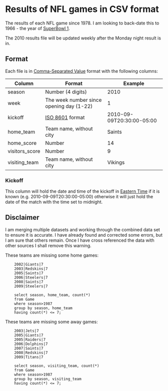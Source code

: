 # Results of NFL games in CSV format

The results of each NFL game since 1978.  I am looking to back-date this to 1966 - the year of [SuperBowl 1](http://en.wikipedia.org/wiki/Super_Bowl_I).

The 2010 results file will be updated weekly after the Monday night result is in.


## Format

Each file is in [Comma-Separated Value](http://en.wikipedia.org/wiki/Comma-separated_values) format with the following columns:

| Column         | Format                                                   | Example
| -------------- | -------------------------------------------------------- | -----------
| season         | Number (4 digits)                                        | 2010
| week           | The week number since opening day (1-22)                 | 1
| kickoff        | [ISO 8601](http://en.wikipedia.org/wiki/ISO_8601) format | 2010-09-09T20:30:00-05:00
| home_team      | Team name, without city                                  | Saints
| home_score     | Number                                                   | 14
| visitors_score | Number                                                   | 9
| visiting_team  | Team name, without city                                  | Vikings


### Kickoff

This column will hold the date and time of the kickoff in [Eastern Time](http://en.wikipedia.org/wiki/Eastern_Time_Zone) if it is known (e.g. 2010-09-09T20:30:00-05:00) otherwise it will just hold the date of the match with the time set to midnight.

## Disclaimer

I am merging multiple datasets and working through the combined data set to ensure it is accurate. I have already found and corrected some errors, but I am sure that others remain.  Once I have cross referenced the data with other sources I shall remove this warning.

These teams are missing some home games:

		2002|Giants|7
		2003|Redskins|7
		2005|Saints|7
		2006|Steelers|7
		2008|Saints|7
		2009|Steelers|7

		select season, home_team, count(*) 
		from Game 
		where season>1987 
		group by season, home_team 
		having count(*) <= 7;
    
These teams are missing some away games:

		2003|Jets|7
		2005|Giants|7
		2005|Raiders|7
		2006|Dolphins|7
		2007|Saints|7
		2008|Redskins|7
		2009|Titans|7
		
		select season, visiting_team, count(*) 
		from Game 
		where season>1987 
		group by season, visiting_team 
		having count(*) <= 7;
		